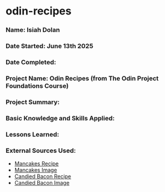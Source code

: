 # odin-recipes

### Name: Isiah Dolan  
### Date Started: June 13th 2025
### Date Completed: 

### Project Name: Odin Recipes (from The Odin Project Foundations Course)

### Project Summary:  

### Basic Knowledge and Skills Applied:  

### Lessons Learned:  

### External Sources Used: 

- [Mancakes Recipe](https://www.allrecipes.com/recipe/238130/mancakes/)  
- [Mancakes Image](https://www.allrecipes.com/thmb/1gaEkjWzP7lwNzbpjh_P7V6fBV4=/0x512/filters:no_upscale():max_bytes(150000):strip_icc():format(webp)/ALR-238130-mancakes-VAT-4x3-A-1f28df04837244ebb9b1ad80bf2de934.jpg) 
- [Candied Bacon Recipe](https://www.allrecipes.com/recipe/221007/candied-bacon/) 
- [Candied Bacon Image](https://www.allrecipes.com/thmb/p0aARXAOgcRYby3kVS3FaZhHkqY=/0x512/filters:no_upscale():max_bytes(150000):strip_icc():format(webp)/221007-candied-bacon-ddmfs-4X3-5271-568d29403ef84a5ba8e331116ba62ed0.jpg) 